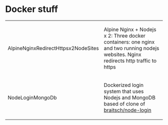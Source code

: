 Docker stuff
============

<table class='tg'>
    <col width='45%'>
    <col width='65%'>
    <tr>
        <td>AlpineNginxRedirectHttpsx2NodeSites</td>
        <td>
            <p>Alpine Nginx + Nodejs x 2: Three docker containers: one nginx and two running nodejs websites. Nginx redirects http traffic to https</p>
        </td>
    </tr>
    <tr>
        <td>NodeLoginMongoDb</td>
        <td>
            <p>Dockerized login system that uses Nodejs and MongoDB based of clone of <a href="https://github.com/braitsch/node-login">braitsch/node-login</a> </p>
        </td>
    </tr>
</table>